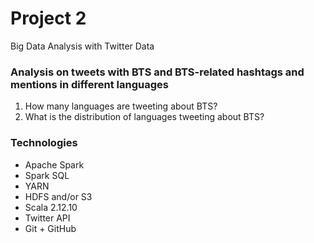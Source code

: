 # Project 2
Big Data Analysis with Twitter Data

### Analysis on tweets with BTS and BTS-related hashtags and mentions in different languages
1) How many languages are tweeting about BTS?
2) What is the distribution of languages tweeting about BTS? 

### Technologies
- Apache Spark
- Spark SQL
- YARN
- HDFS and/or S3
- Scala 2.12.10
- Twitter API
- Git + GitHub
